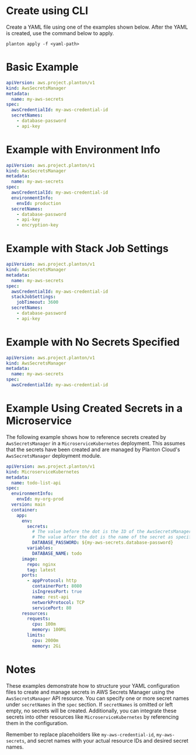 # Create using CLI

Create a YAML file using one of the examples shown below. After the YAML is created, use the command below to apply.

```shell
planton apply -f <yaml-path>
```

# Basic Example

```yaml
apiVersion: aws.project.planton/v1
kind: AwsSecretsManager
metadata:
  name: my-aws-secrets
spec:
  awsCredentialId: my-aws-credential-id
  secretNames:
    - database-password
    - api-key
```

# Example with Environment Info

```yaml
apiVersion: aws.project.planton/v1
kind: AwsSecretsManager
metadata:
  name: my-aws-secrets
spec:
  awsCredentialId: my-aws-credential-id
  environmentInfo:
    envId: production
  secretNames:
    - database-password
    - api-key
    - encryption-key
```

# Example with Stack Job Settings

```yaml
apiVersion: aws.project.planton/v1
kind: AwsSecretsManager
metadata:
  name: my-aws-secrets
spec:
  awsCredentialId: my-aws-credential-id
  stackJobSettings:
    jobTimeout: 3600
  secretNames:
    - database-password
    - api-key
```

# Example with No Secrets Specified

```yaml
apiVersion: aws.project.planton/v1
kind: AwsSecretsManager
metadata:
  name: my-aws-secrets
spec:
  awsCredentialId: my-aws-credential-id
```

# Example Using Created Secrets in a Microservice

The following example shows how to reference secrets created by `AwsSecretsManager` in a `MicroserviceKubernetes` deployment. This assumes that the secrets have been created and are managed by Planton Cloud's `AwsSecretsManager` deployment module.

```yaml
apiVersion: aws.project.planton/v1
kind: MicroserviceKubernetes
metadata:
  name: todo-list-api
spec:
  environmentInfo:
    envId: my-org-prod
  version: main
  container:
    app:
      env:
        secrets:
          # The value before the dot is the ID of the AwsSecretsManager resource on Planton Cloud
          # The value after the dot is the name of the secret as specified in the AwsSecretsManager spec
          DATABASE_PASSWORD: ${my-aws-secrets.database-password}
        variables:
          DATABASE_NAME: todo
      image:
        repo: nginx
        tag: latest
      ports:
        - appProtocol: http
          containerPort: 8080
          isIngressPort: true
          name: rest-api
          networkProtocol: TCP
          servicePort: 80
      resources:
        requests:
          cpu: 100m
          memory: 100Mi
        limits:
          cpu: 2000m
          memory: 2Gi
```

# Notes

These examples demonstrate how to structure your YAML configuration files to create and manage secrets in AWS Secrets Manager using the `AwsSecretsManager` API resource. You can specify one or more secret names under `secretNames` in the `spec` section. If `secretNames` is omitted or left empty, no secrets will be created. Additionally, you can integrate these secrets into other resources like `MicroserviceKubernetes` by referencing them in the configuration.

Remember to replace placeholders like `my-aws-credential-id`, `my-aws-secrets`, and secret names with your actual resource IDs and desired secret names.
